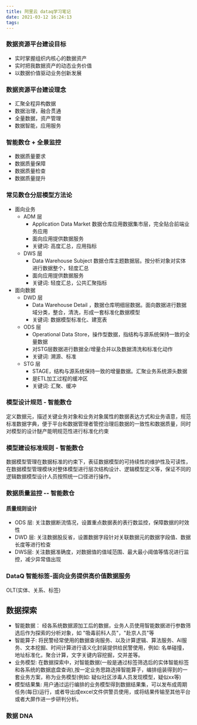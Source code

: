 ```yaml
---
title: 阿里云 dataq学习笔记
date: 2021-03-12 16:24:13
tags:
---
```



### 数据资源平台建设目标
- 实时掌握组织内核心的数据资产
- 实时把我数据资产的动态业务价值
- 以数据价值驱动业务创新发展
### 数据资源平台建设理念
- 汇聚全程异构数据
- 数据治理，融合贯通
- 全量数据，资产管理
- 数据智能，应用服务
### 智能数仓 + 全景监控
- 数据质量要求
- 数据质量保障
- 数据质量检查
- 数据质量提升
### 常见数仓分层模型方法论
- 面向业务
  - ADM 层
    - Application Data Market 数据仓库应用数据集市层，完全贴合前端业务应用
    - 面向应用提供数据服务
    - 关键词: 高度汇总，应用指标
  - DWS 层
    - Data Warehouse Subject 数据仓库主题数据层。按分析对象对实体进行数据整个，轻度汇总
    - 面向应用提供数据服务
    - 关键词: 轻度汇总，公共汇聚指标
- 面向数据
  - DWD 层 
    - Data Warehouse Detail ，数据仓库明细层数据。面向数据进行数据域分类，整合，清洗，形成一套标准化数据模型
    - 关键词: 数据模型标准化、建宽表
  - ODS 层
    - Operational Data Store，操作型数据，指结构与源系统保持一致的全量数据
    - 对STG层数据进行数据全/增量合并以及数据清洗和标准化动作
    - 关键词: 溯源、标准
  - STG 层
    - STAGE，结构与源系统保持一致的增量数据。汇聚业务系统源头数据
    - 是ETL加工过程的缓冲区
    - 关键词: 汇聚、缓冲
### 模型设计规范 - 智能数仓
定义数据元，描述关键业务对象和业务对象属性的数据表达方式和业务语意，规范标准数据字典，便于平台和数据管理者管控治理后数据的一致性和数据质量，同时对模型的设计醚产能明规范性进行标准化约束
### 模型建设标准规则 - 智能数仓
数据模型管理在数据标准的约束下，表征数据模型的可持续性的维护性及可读性，在数据模型管理模块对整体模型进行层次结构设计、逻辑模型定义等，保证不同的逻辑数据模型设计人员按照统一口径进行操作。
### 数据质量监控 -- 智能数仓
#### 质量规则设计
- ODS 层: 关注数据断流情况，设置重点数据表的表行数监控，保障数据的时效性
- DWD 层: 关注数据股反省，设置数据字段针对关联数据元的数据字段值、数据长度等进行检查
- DWS层: 关注数据准确度，对数据值的值域范围、最大最小阈值等情况进行监控，减少异常值出现
### DataQ 智能标签-面向业务提供高价值数据服务
OLT(实体、关系、标签)
## 数据探索
- 智能数据： 经各系统数据源加工后的数据，业务人员使用智能数据进行参数筛选后作为探索的分析对象，如 "吸毒前科人员"，"赴京人员"等
- 智能算子: 将民警经常使用的数据查询服务、以及计算逻辑、算法服务、AI服务、文本挖掘、时间计算进行语义化封装提供给民警使用，例如: 名单碰撞，地址标准化，聚合计算，文字关键内容挖掘，交并差等。
- 业务模型: 在数据探索中，对智能数据(一般是通过标签筛选后的实体智能标签和各系统的数据底盘查询),按一定业务思路选择智能算子，编排组装得到的一套业务方案，称为业务模型(例如: 疑似社区涉毒人员发现模型，疑似xx等)
- 模型结果集: 用户通过运行编排的业务模型得到数据结果集，可以发布成周期任务(每日)运行，或者导出成excel文件供警员使用，或将结果传输至其他平台或者大屏作进一步研判分析。
### 数据 DNA



<!-- more -->

